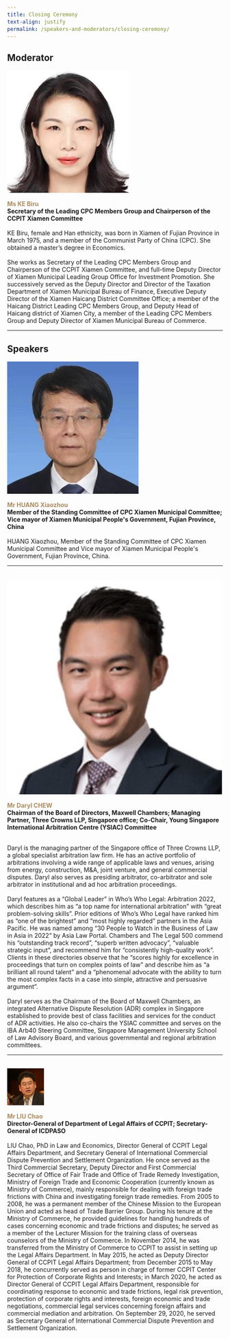 ```yaml
---
title: Closing Ceremony
text-align: justify
permalink: /speakers-and-moderators/closing-ceremony/
---
```

<style> 
.content img {
  max-width: 200px;
  margin-left: 0;
}

.speaker-name {
  color: #AC8B60;
}
</style>

## Moderator
<div class="sgds-container">
  <div class="row is-desktop">
    <div class="col is-10-mobile is-10-tablet is-3-desktop is-3-widescreen is-3-fullhd">
    <img src="/images/speakers-closing-ke biru.jpg" alt="Ms Ke Biru"> 
    </div>
    <div class="col">
      <p>
      <b class="speaker-name">Ms KE Biru</b><br>
   <b>Secretary of the Leading CPC Members Group and Chairperson of the CCPIT Xiamen Committee<br> <br></b>
KE Biru, female and Han ethnicity, was born in Xiamen of Fujian Province in March 1975, and a member of the Communist Party of China (CPC). She obtained a master’s degree in Economics. <br><br>
She works as Secretary of the Leading CPC Members Group and Chairperson of the CCPIT Xiamen Committee, and full-time Deputy Director of Xiamen Municipal Leading Group Office for Investment Promotion. She successively served as the Deputy Director and Director of the Taxation Department of Xiamen Municipal Bureau of Finance, Executive Deputy Director of the Xiamen Haicang District Committee Office; a member of the Haicang District Leading CPC Members Group, and Deputy Head of Haicang district of Xiamen City, a member of the Leading CPC Members Group and Deputy Director of Xiamen Municipal Bureau of Commerce.
      </p>
   </div>
  </div> 
</div>
<hr>

## Speakers
<div class="sgds-container">
  <div class="row is-desktop">
    <div class="col is-10-mobile is-10-tablet is-3-desktop is-3-widescreen is-3-fullhd">
    <img src="/images/speakers-closing-huang xiaozhou.jpg" alt="Photo of Huang Xiaozhou"> 
    </div>
    <div class="col">
      <p>
      <b class="speaker-name">Mr HUANG Xiaozhou</b><br>
       <b>Member of the Standing Committee of CPC Xiamen Municipal Committee; Vice mayor of Xiamen Municipal People's Government, Fujian Province, China<br> <br></b>
HUANG Xiaozhou, Member of the Standing Committee of CPC Xiamen Municipal Committee and Vice mayor of Xiamen Municipal People's Government, Fujian Province, China.
      </p>
   </div>
  </div> 
<hr>
<br>
  <div class="row is-desktop">
    <div class="col is-10-mobile is-10-tablet is-3-desktop is-3-widescreen is-3-fullhd">
    <img src="/images/speakers-closing remarks-Daryl Chew3.jpg" alt="Photo of Mr Daryl Chew"> 
    </div>
    <div class="col">
    <p>
    <b class="speaker-name">Mr Daryl CHEW </b> <br>
    <b>Chairman of the Board of Directors, Maxwell Chambers; Managing Partner, Three Crowns LLP, Singapore office; Co-Chair, Young Singapore International Arbitration Centre (YSIAC) Committee <br> <br> </b>
      
Daryl is the managing partner of the Singapore office of Three Crowns LLP, a global specialist arbitration law firm. He has an active portfolio of arbitrations involving a wide range of applicable laws and venues, arising from energy, construction, M&A, joint venture, and general commercial disputes. Daryl also serves as presiding arbitrator, co-arbitrator and sole arbitrator in institutional and ad hoc arbitration proceedings.<br><br>
      Daryl features as a “Global Leader” in Who’s Who Legal: Arbitration 2022, which describes him as “a top name for international arbitration” with “great problem-solving skills”. Prior editions of Who’s Who Legal have ranked him as “one of the brightest” and “most highly regarded” partners in the Asia Pacific. He was named among “30 People to Watch in the Business of Law in Asia in 2022” by Asia Law Portal. Chambers and The Legal 500 commend his “outstanding track record”, “superb written advocacy”, “valuable strategic input”, and recommend him for “consistently high-quality work”. Clients in these directories observe that he “scores highly for excellence in proceedings that turn on complex points of law” and describe him as “a brilliant all round talent” and a “phenomenal advocate with the ability to turn the most complex facts in a case into simple, attractive and persuasive argument”.<br><br>
      Daryl serves as the Chairman of the Board of Maxwell Chambers, an integrated Alternative Dispute Resolution (ADR) complex in Singapore established to provide best of class facilities and services for the conduct of ADR activities. He also co-chairs the YSIAC committee and serves on the IBA Arb40 Steering Committee, Singapore Management University School of Law Advisory Board, and various governmental and regional arbitration committees.
</p>
    </div>
  </div>
<hr>
<br>
  <div class="row is-desktop">
    <div class="col is-10-mobile is-10-tablet is-3-desktop is-3-widescreen is-3-fullhd">
    <img src="/images/speakers-closing-liu chao.png" alt="Photo of Mr Liu Chao"> 
    </div>
    <div class="col">
    <p>
    <b class="speaker-name">Mr LIU Chao</b> <br>
    <b>Director-General of Department of Legal Affairs of CCPIT; Secretary-General of ICDPASO<br> <br> </b>
LIU Chao, PhD in Law and Economics, Director General of CCPIT Legal Affairs Department, and Secretary General of International Commercial Dispute Prevention and Settlement Organization. He once served as the Third Commercial Secretary, Deputy Director and First Commercial Secretary of Office of Fair Trade and Office of Trade Remedy Investigation, Ministry of Foreign Trade and Economic Cooperation (currently known as Ministry of Commerce), mainly responsible for dealing with foreign trade frictions with China and investigating foreign trade remedies. From 2005 to 2008, he was a permanent member of the Chinese Mission to the European Union and acted as head of Trade Barrier Group. During his tenure at the Ministry of Commerce, he provided guidelines for handling hundreds of cases concerning economic and trade frictions and disputes; he served as a member of the Lecturer Mission for the training class of overseas counselors of the Ministry of Commerce. In November 2014, he was transferred from the Ministry of Commerce to CCPIT to assist in setting up the Legal Affairs Department. In May 2015, he acted as Deputy Director General of CCPIT Legal Affairs Department; from December 2015 to May 2018, he concurrently served as person in charge of former CCPIT Center for Protection of Corporate Rights and Interests; in March 2020, he acted as Director General of CCPIT Legal Affairs Department, responsible for coordinating response to economic and trade frictions, legal risk prevention, protection of corporate rights and interests, foreign economic and trade negotiations, commercial legal services concerning foreign affairs and commercial mediation and arbitration. On September 29, 2020, he served as Secretary General of International Commercial Dispute Prevention and Settlement Organization.
</p>
    </div>
  </div>
